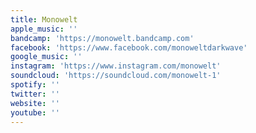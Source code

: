 ```yaml
---
title: Monowelt
apple_music: ''
bandcamp: 'https://monowelt.bandcamp.com'
facebook: 'https://www.facebook.com/monoweltdarkwave'
google_music: ''
instagram: 'https://www.instagram.com/monowelt'
soundcloud: 'https://soundcloud.com/monowelt-1'
spotify: ''
twitter: ''
website: ''
youtube: ''
---
```

